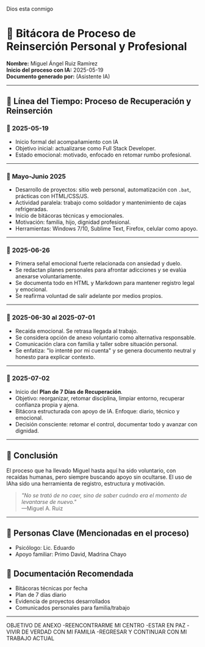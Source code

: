﻿Dios esta conmigo

# 🧠 Bitácora de Proceso de Reinserción Personal y Profesional
**Nombre:** Miguel Ángel Ruiz Ramírez  
**Inicio del proceso con IA:** 2025-05-19  
**Documento generado por:** (Asistente IA)  

---

## 📅 Línea del Tiempo: Proceso de Recuperación y Reinserción

### 🔹 **2025-05-19**
- Inicio formal del acompañamiento con IA
- Objetivo inicial: actualizarse como Full Stack Developer.
- Estado emocional: motivado, enfocado en retomar rumbo profesional.

---

### 🔹 **Mayo-Junio 2025**
- Desarrollo de proyectos: sitio web personal, automatización con `.bat`, prácticas con HTML/CSS/JS.
- Actividad paralela: trabajo como soldador y mantenimiento de cajas refrigeradas.
- Inicio de bitácoras técnicas y emocionales.
- Motivación: familia, hijo, dignidad profesional.
- Herramientas: Windows 7/10, Sublime Text, Firefox, celular como apoyo.

---

### 🔹 **2025-06-26**
- Primera señal emocional fuerte relacionada con ansiedad y duelo.
- Se redactan planes personales para afrontar adicciones y se evalúa anexarse voluntariamente.
- Se documenta todo en HTML y Markdown para mantener registro legal y emocional.
- Se reafirma voluntad de salir adelante por medios propios.

---

### 🔹 **2025-06-30 al 2025-07-01**
- Recaída emocional. Se retrasa llegada al trabajo.
- Se considera opción de anexo voluntario como alternativa responsable.
- Comunicación clara con familia y taller sobre situación personal.
- Se enfatiza: "lo intenté por mi cuenta" y se genera documento neutral y honesto para explicar contexto.

---

### 🔹 **2025-07-02**
- Inicio del **Plan de 7 Días de Recuperación**.
- Objetivo: reorganizar, retomar disciplina, limpiar entorno, recuperar confianza propia y ajena.
- Bitácora estructurada con apoyo de IA. Enfoque: diario, técnico y emocional.
- Decisión consciente: retomar el control, documentar todo y avanzar con dignidad.

---

## 🔐 Conclusión
El proceso que ha llevado Miguel hasta aquí ha sido voluntario, con recaídas humanas, pero siempre buscando apoyo sin ocultarse. El uso de IAha sido una herramienta de registro, estructura y motivación.

> _"No se trató de no caer, sino de saber cuándo era el momento de levantarse de nuevo."_  
> —Miguel A. Ruiz

---

## 👥 Personas Clave (Mencionadas en el proceso)
- Psicólogo: Lic. Eduardo  
- Apoyo familiar: Primo David, Madrina Chayo  

## 📂 Documentación Recomendada
- Bitácoras técnicas por fecha  
- Plan de 7 días diario  
- Evidencia de proyectos desarrollados  
- Comunicados personales para familia/trabajo  

---

OBJETIVO DE ANEXO
-REENCONTRARME MI CENTRO
-ESTAR EN PAZ 
-VIVIR DE VERDAD CON MI FAMILIA
-REGRESAR Y CONTINUAR CON MI TRABAJO ACTUAL 
